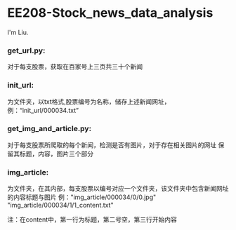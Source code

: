# EE208-Stock_news_data_analysis

I'm Liu.

### get_url.py: 
对于每支股票，获取在百家号上三页共三十个新闻

### init_url: 
为文件夹，以txt格式,股票编号为名称，储存上述新闻网址，例：“init_url/000034.txt”


### get_img_and_article.py:
对于每支股票所爬取的每个新闻，检测是否有图片，对于存在相关图片的网址
                        保留其标题，内容，图片三个部分
                        
### img_article: 
为文件夹，在其内部，每支股票以编号对应一个文件夹，该文件夹中包含新闻网址的内容标题与图片
例："img_article/000034/0/0.jpg" "img_article/000034/1/1_content.txt"

注：在content中，第一行为标题，第二号空，第三行开始内容
